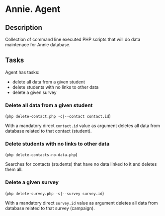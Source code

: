 # Annie. Agent

## Description

Collection of command line executed PHP scripts that will do data maintenace for Annie database.

## Tasks

Agent has tasks:

- delete all data from a given student
- delete students with no links to other data
- delete a given survey

### Delete all data from a given student

(`php delete-contact.php -c|--contact contact.id`)

With a mandatory direct `contact.id` value as argument deletes all data from database related to that contact (student).


### Delete students with no links to other data

(`php delete-contacts-no-data.php`)

Searches for contacts (students) that have no data linked to it and deletes them all.


### Delete a given survey

(`php delete-survey.php -s|--survey survey.id`)

With a mandatory direct `survey.id` value as argument deletes all data from database related to that survey (campaign).

